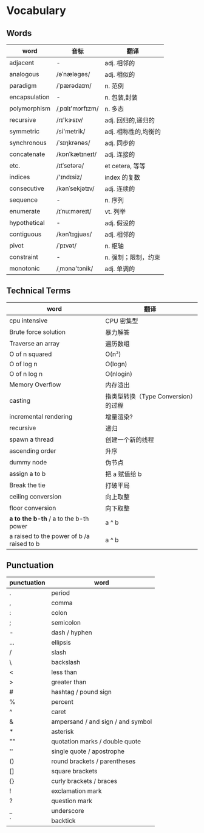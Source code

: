 # Vocabulary

## Words

| word          | 音标            | 翻译                 |
| ------------- | --------------- | -------------------- |
| adjacent      | -               | adj. 相邻的          |
| analogous     | /əˈnæləɡəs/     | adj. 相似的          |
| paradigm      | /ˈpærədaɪm/     | n. 范例              |
| encapsulation | -               | n. 包装,封装         |
| polymorphism  | /ˌpɑlɪ'mɔrfɪzm/ | n. 多态              |
| recursive     | /rɪ'kɝsɪv/      | adj. 回归的,递归的   |
| symmetric     | /si'metrik/     | adj. 相称性的,均衡的 |
| synchronous   | /ˈsɪŋkrənəs/    | adj. 同步的          |
| concatenate   | /kɒnˈkætɪneɪt/  | adj. 连接的          |
| etc.          | /ɪtˈsetərə/     | et cetera, 等等      |
| indices       | /'ɪndɪsiz/      | index 的复数         |
| consecutive   | /kənˈsekjətɪv/  | adj. 连续的          |
| sequence      | -               | n. 序列              |
| enumerate     | /ɪˈnuːməreɪt/   | vt. 列举             |
| hypothetical  | -               | adj. 假设的          |
| contiguous    | /kənˈtɪɡjuəs/   | adj. 相邻的          |
| pivot         | /ˈpɪvət/        | n. 枢轴              |
| constraint    | -               | n. 强制；限制，约束  |
| monotonic     | /ˌmɔnə'tɔnik/   | adj. 单调的          |

## Technical Terms

| word                                      | 翻译                                |
| ----------------------------------------- | ----------------------------------- |
| cpu intensive                             | CPU 密集型                          |
| Brute force solution                      | 暴力解答                            |
| Traverse an array                         | 遍历数组                            |
| O of n squared                            | O(n²)                               |
| O of log n                                | O(logn)                             |
| O of n log n                              | O(nlogin)                           |
| Memory Overflow                           | 内存溢出                            |
| casting                                   | 指类型转换（Type Conversion）的过程 |
| incremental rendering                     | 增量渲染?                           |
| recursive                                 | 递归                                |
| spawn a thread                            | 创建一个新的线程                    |
| ascending order                           | 升序                                |
| dummy node                                | 伪节点                              |
| assign a to b                             | 把 a 赋值给 b                       |
| Break the tie                             | 打破平局                            |
| ceiling conversion                        | 向上取整                            |
| floor conversion                          | 向下取整                            |
| **a to the b-th** / a to the b-th power   | a ^ b                               |
| a raised to the power of b /a raised to b | a ^ b                               |

## Punctuation

| punctuation | word                              |
| ----------- | --------------------------------- |
| .           | period                            |
| ,           | comma                             |
| :           | colon                             |
| ;           | semicolon                         |
| -           | dash / hyphen                     |
| ...         | ellipsis                          |
| /           | slash                             |
| \           | backslash                         |
| <           | less than                         |
| >           | greater than                      |
| #           | hashtag / pound sign              |
| %           | percent                           |
| ^           | caret                             |
| &           | ampersand / and sign / and symbol |
| \*          | asterisk                          |
| ""          | quotation marks / double quote    |
| ''          | single quote / apostrophe         |
| ()          | round brackets / parentheses      |
| []          | square brackets                   |
| {}          | curly brackets / braces           |
| !           | exclamation mark                  |
| ?           | question mark                     |
| \_          | underscore                        |
| `           | backtick                          |
